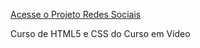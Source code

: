  <a href="https://rafaaamorim.github.io/Projeto-Redes-Sociais/">Acesse o Projeto Redes Sociais</a>  

 Curso de HTML5 e CSS do Curso em Vídeo
